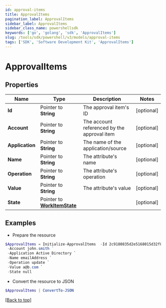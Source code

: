 ```yaml
---
id: approval-items
title: ApprovalItems
pagination_label: ApprovalItems
sidebar_label: ApprovalItems
sidebar_class_name: powershellsdk
keywords: ['go', 'golang', 'sdk', 'ApprovalItems'] 
slug: /tools/sdk/powershell/v3/models/approval-items
tags: ['SDK', 'Software Development Kit', 'ApprovalItems']
---
```



# ApprovalItems

## Properties

Name | Type | Description | Notes
------------ | ------------- | ------------- | -------------
**Id** |  Pointer to **String** | The approval item&#39;s ID | [optional] 
**Account** |  Pointer to **String** | The account referenced by the approval item | [optional] 
**Application** |  Pointer to **String** | The name of the application/source | [optional] 
**Name** |  Pointer to **String** | The attribute&#39;s name | [optional] 
**Operation** |  Pointer to **String** | The attribute&#39;s operation | [optional] 
**Value** |  Pointer to **String** | The attribute&#39;s value | [optional] 
**State** |  Pointer to [**WorkItemState**](work-item-state) |  | [optional] 

## Examples

- Prepare the resource
```powershell
$ApprovalItems = Initialize-ApprovalItems  -Id 2c9180835d2e5168015d32f890ca1581 `
 -Account john.smith `
 -Application Active Directory `
 -Name emailAddress `
 -Operation update `
 -Value a@b.com `
 -State null
```

- Convert the resource to JSON
```powershell
$ApprovalItems | ConvertTo-JSON
```


[[Back to top]](#) 

